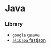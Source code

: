 # Java

### Library
 - [`google` guava](https://github.com/google/guava)
 - [`alibaba` fastjson](https://github.com/alibaba/fastjson)
